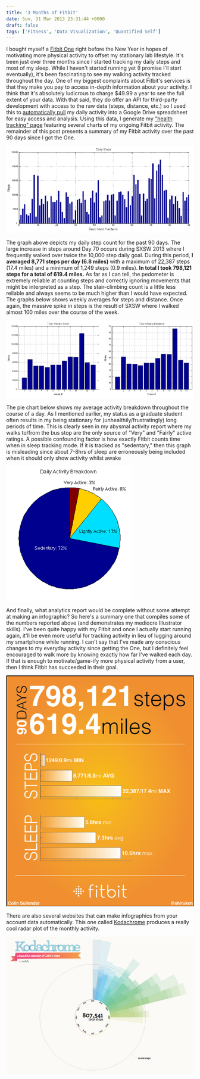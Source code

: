 ```yaml
---
title: '3 Months of Fitbit'
date: Sun, 31 Mar 2013 23:31:44 +0000
draft: false
tags: ['Fitness', 'Data Visualization', 'Quantified Self']
---
```


I bought myself a [Fitbit One](http://www.fitbit.com/one) right before the New Year in hopes of motivating more physical activity to offset my stationary lab lifestyle. It's been just over three months since I started tracking my daily steps and most of my sleep. While I haven't started running yet (I promise I'll start eventually), it's been fascinating to see my walking activity tracked throughout the day. One of my biggest complaints about Fitbit's services is that they make you pay to access in-depth information about your activity. I think that it's absolutely ludicrous to charge $49.99 a year to see the full extent of your data. With that said, they do offer an API for third-party development with access to the raw data (steps, distance, etc.) so I used this to [automatically pull](http://quantifiedself.com/2013/02/how-to-download-fitbit-data-using-google-spreadsheets/) my daily activity into a Google Drive spreadsheet for easy access and analysis. Using this data, I generate my ["health tracking" page](http://www.csullender.com/health/) featuring several charts of my ongoing Fitbit activity. The remainder of this post presents a summary of my Fitbit activity over the past 90 days since I got the One. 

![Daily Steps](Daily-Steps.png)

The graph above depicts my daily step count for the past 90 days. The large increase in steps around Day 70 occurs during SXSW 2013 where I frequently walked over twice the 10,000 step daily goal. During this period, **I averaged 8,771 steps per day (6.8 miles)** with a maximum of 22,387 steps (17.4 miles) and a minimum of 1,249 steps (0.9 miles). **In total I took 798,121 steps for a total of 619.4 miles.** As far as I can tell, the pedometer is extremely reliable at counting steps and correctly ignoring movements that might be interpreted as a step. The stair-climbing count is a little less reliable and always seems to be much higher than I would have expected. The graphs below shows weekly averages for steps and distance. Once again, the massive spike in steps is the result of SXSW where I walked almost 100 miles over the course of the week.

![Weekly](Weekly.png)

The pie chart below shows my average activity breakdown throughout the course of a day. As I mentioned earlier, my status as a graduate student often results in my being stationary for (unhealthily/frustratingly) long periods of time. This is clearly seen in my abysmal activity report where my walks to/from the bus stop are the only source of "Very" and "Fairly" active ratings. A possible confounding factor is how exactly Fitbit counts time when in sleep tracking mode. If it is tracked as "sedentary," then this graph is misleading since about 7-8hrs of sleep are erroneously being included when it should only show activity whilst awake

![Daily Activity](Daily-Activity.png)

And finally, what analytics report would be complete without some attempt at making an infographic? So here's a summary one that compiles some of the numbers reported above (and demonstrates my mediocre Illustrator skills). I've been quite happy with my Fitbit and once I actually start running again, it'll be even more useful for tracking activity in lieu of lugging around my smartphone while running. I can't say that I've made any conscious changes to my everyday activity since getting the One, but I definitely feel encouraged to walk more by knowing exactly how far I've walked each day. If that is enough to motivate/game-ify more physical activity from a user, then I think Fitbit has succeeded in their goal.

![Infographic](Infographic.png)

There are also several websites that can make infographics from your account data automatically. This one called [Kodachrome](http://notch.me/p/3VLnteBvoGwwT6lCBRqmSc) produces a really cool radar plot of the monthly activity.

![Kodachrome](Kodachrome.jpg)
